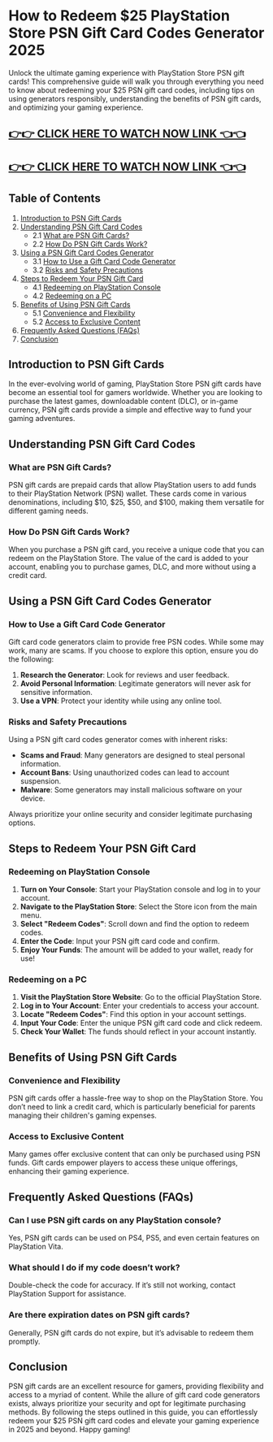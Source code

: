 # How to Redeem $25 PlayStation Store PSN Gift Card Codes Generator 2025

Unlock the ultimate gaming experience with PlayStation Store PSN gift cards! This comprehensive guide will walk you through everything you need to know about redeeming your $25 PSN gift card codes, including tips on using generators responsibly, understanding the benefits of PSN gift cards, and optimizing your gaming experience. 

[👉👉 CLICK HERE TO WATCH NOW LINK 👈👈](https://appbitly.com/TRZuP)
-
[👉👉 CLICK HERE TO WATCH NOW LINK 👈👈](https://appbitly.com/TRZuP)
-



## Table of Contents
1. [Introduction to PSN Gift Cards](#introduction-to-psn-gift-cards)
2. [Understanding PSN Gift Card Codes](#understanding-psn-gift-card-codes)
   - 2.1 [What are PSN Gift Cards?](#what-are-psn-gift-cards)
   - 2.2 [How Do PSN Gift Cards Work?](#how-do-psn-gift-cards-work)
3. [Using a PSN Gift Card Codes Generator](#using-a-psn-gift-card-codes-generator)
   - 3.1 [How to Use a Gift Card Code Generator](#how-to-use-a-gift-card-code-generator)
   - 3.2 [Risks and Safety Precautions](#risks-and-safety-precautions)
4. [Steps to Redeem Your PSN Gift Card](#steps-to-redeem-your-psn-gift-card)
   - 4.1 [Redeeming on PlayStation Console](#redeeming-on-playstation-console)
   - 4.2 [Redeeming on a PC](#redeeming-on-a-pc)
5. [Benefits of Using PSN Gift Cards](#benefits-of-using-psn-gift-cards)
   - 5.1 [Convenience and Flexibility](#convenience-and-flexibility)
   - 5.2 [Access to Exclusive Content](#access-to-exclusive-content)
6. [Frequently Asked Questions (FAQs)](#frequently-asked-questions-faqs)
7. [Conclusion](#conclusion)

## Introduction to PSN Gift Cards

In the ever-evolving world of gaming, PlayStation Store PSN gift cards have become an essential tool for gamers worldwide. Whether you are looking to purchase the latest games, downloadable content (DLC), or in-game currency, PSN gift cards provide a simple and effective way to fund your gaming adventures. 

## Understanding PSN Gift Card Codes

### What are PSN Gift Cards?

PSN gift cards are prepaid cards that allow PlayStation users to add funds to their PlayStation Network (PSN) wallet. These cards come in various denominations, including $10, $25, $50, and $100, making them versatile for different gaming needs.

### How Do PSN Gift Cards Work?

When you purchase a PSN gift card, you receive a unique code that you can redeem on the PlayStation Store. The value of the card is added to your account, enabling you to purchase games, DLC, and more without using a credit card.

## Using a PSN Gift Card Codes Generator

### How to Use a Gift Card Code Generator

Gift card code generators claim to provide free PSN codes. While some may work, many are scams. If you choose to explore this option, ensure you do the following:

1. **Research the Generator**: Look for reviews and user feedback.
2. **Avoid Personal Information**: Legitimate generators will never ask for sensitive information.
3. **Use a VPN**: Protect your identity while using any online tool.

### Risks and Safety Precautions

Using a PSN gift card codes generator comes with inherent risks:

- **Scams and Fraud**: Many generators are designed to steal personal information.
- **Account Bans**: Using unauthorized codes can lead to account suspension.
- **Malware**: Some generators may install malicious software on your device.

Always prioritize your online security and consider legitimate purchasing options.

## Steps to Redeem Your PSN Gift Card

### Redeeming on PlayStation Console

1. **Turn on Your Console**: Start your PlayStation console and log in to your account.
2. **Navigate to the PlayStation Store**: Select the Store icon from the main menu.
3. **Select "Redeem Codes"**: Scroll down and find the option to redeem codes.
4. **Enter the Code**: Input your PSN gift card code and confirm.
5. **Enjoy Your Funds**: The amount will be added to your wallet, ready for use!

### Redeeming on a PC

1. **Visit the PlayStation Store Website**: Go to the official PlayStation Store.
2. **Log in to Your Account**: Enter your credentials to access your account.
3. **Locate "Redeem Codes"**: Find this option in your account settings.
4. **Input Your Code**: Enter the unique PSN gift card code and click redeem.
5. **Check Your Wallet**: The funds should reflect in your account instantly.

## Benefits of Using PSN Gift Cards

### Convenience and Flexibility

PSN gift cards offer a hassle-free way to shop on the PlayStation Store. You don’t need to link a credit card, which is particularly beneficial for parents managing their children's gaming expenses.

### Access to Exclusive Content

Many games offer exclusive content that can only be purchased using PSN funds. Gift cards empower players to access these unique offerings, enhancing their gaming experience.

## Frequently Asked Questions (FAQs)

### Can I use PSN gift cards on any PlayStation console?

Yes, PSN gift cards can be used on PS4, PS5, and even certain features on PlayStation Vita.

### What should I do if my code doesn’t work?

Double-check the code for accuracy. If it’s still not working, contact PlayStation Support for assistance.

### Are there expiration dates on PSN gift cards?

Generally, PSN gift cards do not expire, but it’s advisable to redeem them promptly.

## Conclusion

PSN gift cards are an excellent resource for gamers, providing flexibility and access to a myriad of content. While the allure of gift card code generators exists, always prioritize your security and opt for legitimate purchasing methods. By following the steps outlined in this guide, you can effortlessly redeem your $25 PSN gift card codes and elevate your gaming experience in 2025 and beyond. Happy gaming!
